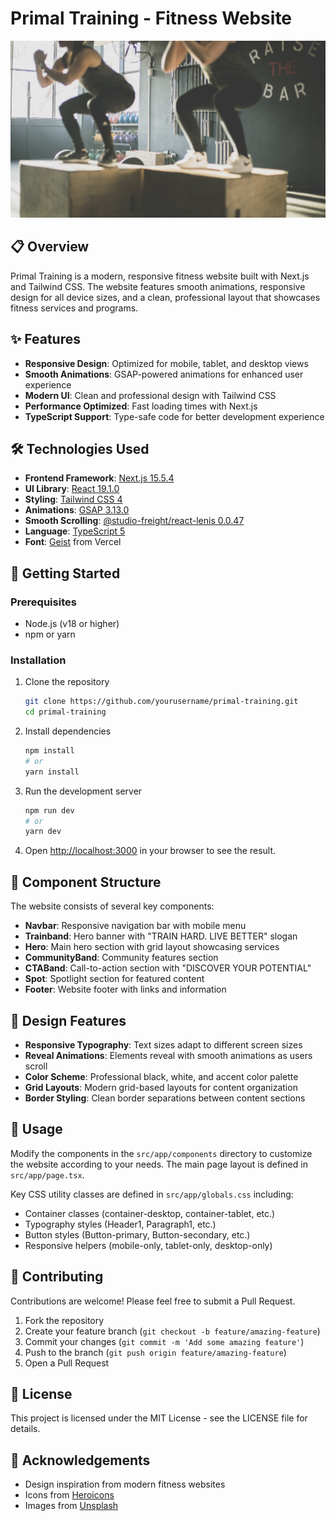 # Primal Training - Fitness Website

![Primal Training](public/hero.png)

## 📋 Overview

Primal Training is a modern, responsive fitness website built with Next.js and Tailwind CSS. The website features smooth animations, responsive design for all device sizes, and a clean, professional layout that showcases fitness services and programs.

## ✨ Features

- **Responsive Design**: Optimized for mobile, tablet, and desktop views
- **Smooth Animations**: GSAP-powered animations for enhanced user experience
- **Modern UI**: Clean and professional design with Tailwind CSS
- **Performance Optimized**: Fast loading times with Next.js
- **TypeScript Support**: Type-safe code for better development experience

## 🛠️ Technologies Used

- **Frontend Framework**: [Next.js 15.5.4](https://nextjs.org/)
- **UI Library**: [React 19.1.0](https://reactjs.org/)
- **Styling**: [Tailwind CSS 4](https://tailwindcss.com/)
- **Animations**: [GSAP 3.13.0](https://greensock.com/gsap/)
- **Smooth Scrolling**: [@studio-freight/react-lenis 0.0.47](https://github.com/studio-freight/react-lenis)
- **Language**: [TypeScript 5](https://www.typescriptlang.org/)
- **Font**: [Geist](https://vercel.com/font) from Vercel

## 🚀 Getting Started

### Prerequisites

- Node.js (v18 or higher)
- npm or yarn

### Installation

1. Clone the repository
   ```bash
   git clone https://github.com/yourusername/primal-training.git
   cd primal-training
   ```

2. Install dependencies
   ```bash
   npm install
   # or
   yarn install
   ```

3. Run the development server
   ```bash
   npm run dev
   # or
   yarn dev
   ```

4. Open [http://localhost:3000](http://localhost:3000) in your browser to see the result.

## 📱 Component Structure

The website consists of several key components:

- **Navbar**: Responsive navigation bar with mobile menu
- **Trainband**: Hero banner with "TRAIN HARD. LIVE BETTER" slogan
- **Hero**: Main hero section with grid layout showcasing services
- **CommunityBand**: Community features section
- **CTABand**: Call-to-action section with "DISCOVER YOUR POTENTIAL"
- **Spot**: Spotlight section for featured content
- **Footer**: Website footer with links and information

## 🎨 Design Features

- **Responsive Typography**: Text sizes adapt to different screen sizes
- **Reveal Animations**: Elements reveal with smooth animations as users scroll
- **Color Scheme**: Professional black, white, and accent color palette
- **Grid Layouts**: Modern grid-based layouts for content organization
- **Border Styling**: Clean border separations between content sections

## 📝 Usage

Modify the components in the `src/app/components` directory to customize the website according to your needs. The main page layout is defined in `src/app/page.tsx`.

Key CSS utility classes are defined in `src/app/globals.css` including:

- Container classes (container-desktop, container-tablet, etc.)
- Typography styles (Header1, Paragraph1, etc.)
- Button styles (Button-primary, Button-secondary, etc.)
- Responsive helpers (mobile-only, tablet-only, desktop-only)

## 🤝 Contributing

Contributions are welcome! Please feel free to submit a Pull Request.

1. Fork the repository
2. Create your feature branch (`git checkout -b feature/amazing-feature`)
3. Commit your changes (`git commit -m 'Add some amazing feature'`)
4. Push to the branch (`git push origin feature/amazing-feature`)
5. Open a Pull Request

## 📄 License

This project is licensed under the MIT License - see the LICENSE file for details.

## 👏 Acknowledgements

- Design inspiration from modern fitness websites
- Icons from [Heroicons](https://heroicons.com/)
- Images from [Unsplash](https://unsplash.com/)
